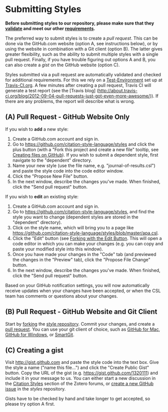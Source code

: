 # Submitting Styles

**Before submitting styles to our repository, please make sure that they
[validate](https://github.com/citation-style-language/styles/wiki/Validation)
and meet our other
[requirements](https://github.com/citation-style-language/styles/wiki/Style-Requirements).**

The preferred way to submit styles is to create a *pull request*. This can be
done via the GitHub.com website (option A, see instructions below), or by using
the website in combination with a Git client (option B). The latter gives
greater flexibility, such as the ability to submit multiple styles with a single
pull request. Finally, if you have trouble figuring out options A and B, you can
also create a *gist* on the GitHub website (option C).

Styles submitted via a pull request are automatically validated and checked for
additional requirements. For this we rely on a
[Test-Environment](https://github.com/citation-style-language/styles/wiki/Test-Environment)
set up at
[Travis-CI.org](http://travis-ci.org/#!/citation-style-language/styles). A few
minutes after creating a pull request, Travis CI will generate a test report
(see the [Travis blog]
(http://about.travis-ci.org/blog/2012-09-04-pull-requests-just-got-even-more-awesome/)).
If there are any problems, the report will describe what is wrong.

## (A) Pull Request - GitHub Website Only

If you wish to **add** a new style:

1. Create a GitHub.com account and sign in.
2. Go to https://github.com/citation-style-language/styles and click the plus
button (with a "Fork this project and create a new file" tooltip, see [Creating
files on GitHub](https://github.com/blog/1327-creating-files-on-github)). If you
wish to submit a dependent style, first navigate to the "dependent" directory.
3. Name your new style (use the file name, e.g. "journal-of-results.csl") and paste
the style code into the code editor window.
4. Click the "Propose New File" button.
5. In the next window, describe the changes you've made. When
finished, click the "Send pull request" button.

If you wish to **edit** an existing style:

1. Create a GitHub.com account and sign in.
2. Go to https://github.com/citation-style-language/styles, and find the style
you want to change (dependent styles are stored in the "dependent" directory).
3. Click on the style name, which will bring you to a page like
https://github.com/citation-style-language/styles/blob/master/apa.csl.
4. Click the "Edit" button (see [Forking with the Edit
Button](https://github.com/blog/844-forking-with-the-edit-button). This will
open a code editor in which you can make your changes (e.g. you can copy and
paste your modified style into this window).
5. Once you have made your changes in the "Code" tab (and previewed the changes
in the "Preview" tab), click the "Propose File Change" button.
6. In the next window, describe the changes you've made. When
finished, click the "Send pull request" button.

Based on your GitHub notification settings, you will now automatically receive
updates when your changes have been accepted, or when the CSL team has comments
or questions about your changes.

## (B) Pull Request - GitHub Website and Git Client

Start by [forking](http://help.github.com/fork-a-repo/) the [style
repository](https://github.com/citation-style-language/styles). Commit your
changes, and create a [pull
request](http://help.github.com/send-pull-requests/). You can use your git
client of choice, such as [GitHub for Mac](http://mac.github.com/), [GitHub for
Windows](http://windows.github.com/), or
[SmartGit](http://www.syntevo.com/smartgit/index.html).

## (C) Creating a gist

Visit http://gist.github.com and paste the style code into the text box. Give
the style a name ("name this file...") and click the "Create Public Gist"
button. Copy the URL of the gist (e.g. https://gist.github.com/1320111) and
include it in your message to us. You can either start a new discussion in the
[Citation Styles](http://forums.zotero.org/11/) section of the Zotero forums, or
[create a new GitHub
issue](https://github.com/citation-style-language/styles/issues/new) in the
_styles_ repository.

Gists have to be checked by hand and take longer to get accepted, so please try
option A first.
